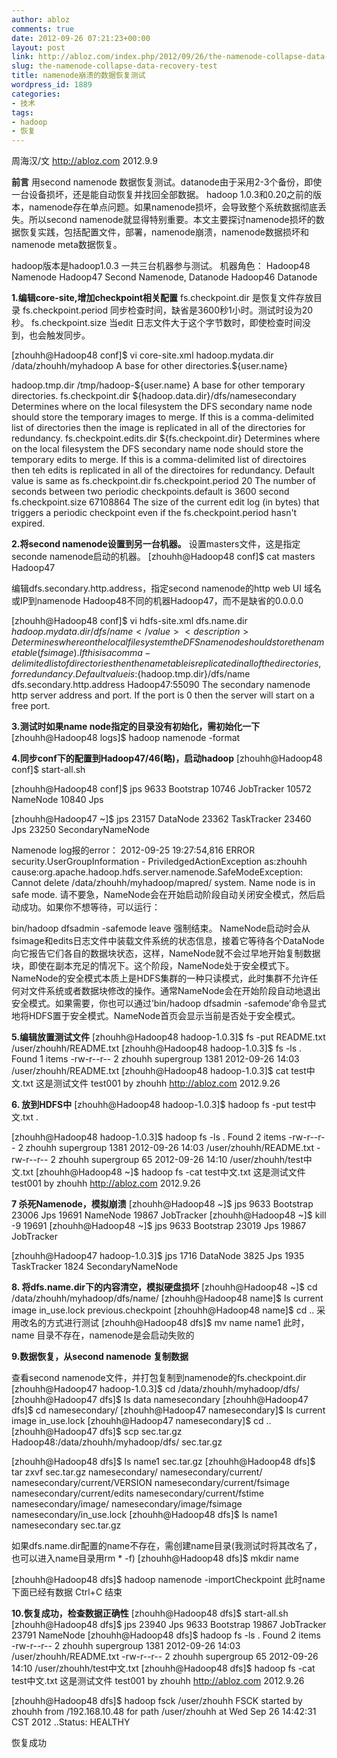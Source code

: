 ```yaml
---
author: abloz
comments: true
date: 2012-09-26 07:21:23+00:00
layout: post
link: http://abloz.com/index.php/2012/09/26/the-namenode-collapse-data-recovery-test/
slug: the-namenode-collapse-data-recovery-test
title: namenode崩溃的数据恢复测试
wordpress_id: 1889
categories:
- 技术
tags:
- hadoop
- 恢复
---
```


周海汉/文
http://abloz.com
2012.9.9

**前言**
用second namenode 数据恢复测试。datanode由于采用2-3个备份，即使一台设备损坏，还是能自动恢复并找回全部数据。
hadoop 1.0.3和0.20之前的版本，namenode存在单点问题。如果namenode损坏，会导致整个系统数据彻底丢失。所以second namenode就显得特别重要。本文主要探讨namenode损坏的数据恢复实践，包括配置文件，部署，namenode崩溃，namenode数据损坏和namenode meta数据恢复。

hadoop版本是hadoop1.0.3
一共三台机器参与测试。
机器角色：
Hadoop48 Namenode
Hadoop47 Second Namenode, Datanode
Hadoop46 Datanode

**1.编辑core-site,增加checkpoint相关配置**
fs.checkpoint.dir 是恢复文件存放目录
fs.checkpoint.period 同步检查时间，缺省是3600秒1小时。测试时设为20秒。
fs.checkpoint.size 当edit 日志文件大于这个字节数时，即使检查时间没到，也会触发同步。

[zhouhh@Hadoop48 conf]$ vi core-site.xml
<property>
<name>hadoop.mydata.dir</name>
<value>/data/zhouhh/myhadoop</value>
<description>A base for other directories.${user.name} </description>
</property>

<property>
<name>hadoop.tmp.dir</name>
<value>/tmp/hadoop-${user.name}</value>
<description>A base for other temporary directories.</description>
</property>

<property>
<name>fs.checkpoint.dir</name>
<value>${hadoop.data.dir}/dfs/namesecondary</value>
<description>Determines where on the local filesystem the DFS secondary
name node should store the temporary images to merge.
If this is a comma-delimited list of directories then the image is
replicated in all of the directories for redundancy.
</description>
</property>

<property>
<name>fs.checkpoint.edits.dir</name>
<value>${fs.checkpoint.dir}</value>
<description>Determines where on the local filesystem the DFS secondary
name node should store the temporary edits to merge.
If this is a comma-delimited list of directoires then teh edits is
replicated in all of the directoires for redundancy.
Default value is same as fs.checkpoint.dir
</description>
</property>
<property>
<name>fs.checkpoint.period</name>
<value>20</value>
<description>The number of seconds between two periodic checkpoints.default is 3600 second
</description>
</property>

<property>
<name>fs.checkpoint.size</name>
<value>67108864</value>
<description>The size of the current edit log (in bytes) that triggers
a periodic checkpoint even if the fs.checkpoint.period hasn't expired.
</description>
</property>

**2.将second namenode设置到另一台机器。**
设置masters文件，这是指定seconde namenode启动的机器。
[zhouhh@Hadoop48 conf]$ cat masters
Hadoop47

编辑dfs.secondary.http.address，指定second namenode的http web UI 域名或IP到namenode Hadoop48不同的机器Hadoop47，而不是缺省的0.0.0.0

[zhouhh@Hadoop48 conf]$ vi hdfs-site.xml
<property>
<name>dfs.name.dir</name>
<value>${hadoop.mydata.dir}/dfs/name</value>
<description>Determines where on the local filesystem the DFS name node
should store the name table(fsimage). If this is a comma-delimited list
of directories then the name table is replicated in all of the
directories, for redundancy.
Default value is:${hadoop.tmp.dir}/dfs/name
</description>
</property>
<property>
<name>dfs.secondary.http.address</name>
<value>Hadoop47:55090</value>
<description>
The secondary namenode http server address and port.
If the port is 0 then the server will start on a free port.
</description>
</property>

**3.测试时如果name node指定的目录没有初始化，需初始化一下**
[zhouhh@Hadoop48 logs]$ hadoop namenode -format

**4.同步conf下的配置到Hadoop47/46(略)，启动hadoop**
[zhouhh@Hadoop48 conf]$ start-all.sh

[zhouhh@Hadoop48 conf]$ jps
9633 Bootstrap
10746 JobTracker
10572 NameNode
10840 Jps

[zhouhh@Hadoop47 ~]$ jps
23157 DataNode
23362 TaskTracker
23460 Jps
23250 SecondaryNameNode

Namenode log报的error：
2012-09-25 19:27:54,816 ERROR security.UserGroupInformation - PriviledgedActionException as:zhouhh cause:org.apache.hadoop.hdfs.server.namenode.SafeModeException: Cannot delete /data/zhouhh/myhadoop/mapred/ system. Name node is in safe mode.
请不要急，NameNode会在开始启动阶段自动关闭安全模式，然后启动成功。如果你不想等待，可以运行：

bin/hadoop dfsadmin -safemode leave 强制结束。
NameNode启动时会从fsimage和edits日志文件中装载文件系统的状态信息，接着它等待各个DataNode向它报告它们各自的数据块状态，这样，NameNode就不会过早地开始复制数据块，即使在副本充足的情况下。这个阶段，NameNode处于安全模式下。NameNode的安全模式本质上是HDFS集群的一种只读模式，此时集群不允许任何对文件系统或者数据块修改的操作。通常NameNode会在开始阶段自动地退出安全模式。如果需要，你也可以通过’bin/hadoop dfsadmin -safemode’命令显式地将HDFS置于安全模式。NameNode首页会显示当前是否处于安全模式。

**5.编辑放置测试文件**
[zhouhh@Hadoop48 hadoop-1.0.3]$ fs -put README.txt /user/zhouhh/README.txt
[zhouhh@Hadoop48 hadoop-1.0.3]$ fs -ls .
Found 1 items
-rw-r--r-- 2 zhouhh supergroup 1381 2012-09-26 14:03 /user/zhouhh/README.txt
[zhouhh@Hadoop48 hadoop-1.0.3]$ cat test中文.txt
这是测试文件
test001 by zhouhh
http://abloz.com
2012.9.26

**6. 放到HDFS中**
[zhouhh@Hadoop48 hadoop-1.0.3]$ hadoop fs -put test中文.txt .

[zhouhh@Hadoop48 hadoop-1.0.3]$ hadoop fs -ls .
Found 2 items
-rw-r--r-- 2 zhouhh supergroup 1381 2012-09-26 14:03 /user/zhouhh/README.txt
-rw-r--r-- 2 zhouhh supergroup 65 2012-09-26 14:10 /user/zhouhh/test中文.txt
[zhouhh@Hadoop48 ~]$ hadoop fs -cat test中文.txt
这是测试文件
test001 by zhouhh
http://abloz.com
2012.9.26

**7 杀死Namenode，模拟崩溃**
[zhouhh@Hadoop48 ~]$ jps
9633 Bootstrap
23006 Jps
19691 NameNode
19867 JobTracker
[zhouhh@Hadoop48 ~]$ kill -9 19691
[zhouhh@Hadoop48 ~]$ jps
9633 Bootstrap
23019 Jps
19867 JobTracker

[zhouhh@Hadoop47 hadoop-1.0.3]$ jps
1716 DataNode
3825 Jps
1935 TaskTracker
1824 SecondaryNameNode

**8. 将dfs.name.dir下的内容清空，模拟硬盘损坏**
[zhouhh@Hadoop48 ~]$ cd /data/zhouhh/myhadoop/dfs/name/
[zhouhh@Hadoop48 name]$ ls
current image in_use.lock previous.checkpoint
[zhouhh@Hadoop48 name]$ cd ..
采用改名的方式进行测试
[zhouhh@Hadoop48 dfs]$ mv name name1
此时，name 目录不存在，namenode是会启动失败的

**9.数据恢复，从second namenode 复制数据**

查看second namenode文件，并打包复制到namenode的fs.checkpoint.dir
[zhouhh@Hadoop47 hadoop-1.0.3]$ cd /data/zhouhh/myhadoop/dfs/
[zhouhh@Hadoop47 dfs]$ ls
data namesecondary
[zhouhh@Hadoop47 dfs]$ cd namesecondary/
[zhouhh@Hadoop47 namesecondary]$ ls
current image in_use.lock
[zhouhh@Hadoop47 namesecondary]$ cd ..
[zhouhh@Hadoop47 dfs]$ scp sec.tar.gz Hadoop48:/data/zhouhh/myhadoop/dfs/
sec.tar.gz

[zhouhh@Hadoop48 dfs]$ ls
name1 sec.tar.gz
[zhouhh@Hadoop48 dfs]$ tar zxvf sec.tar.gz
namesecondary/
namesecondary/current/
namesecondary/current/VERSION
namesecondary/current/fsimage
namesecondary/current/edits
namesecondary/current/fstime
namesecondary/image/
namesecondary/image/fsimage
namesecondary/in_use.lock
[zhouhh@Hadoop48 dfs]$ ls
name1 namesecondary sec.tar.gz

如果dfs.name.dir配置的name不存在，需创建name目录(我测试时将其改名了，也可以进入name目录用rm * -f)
[zhouhh@Hadoop48 dfs]$ mkdir name

[zhouhh@Hadoop48 dfs]$ hadoop namenode -importCheckpoint
此时name下面已经有数据
Ctrl+C 结束

**10.恢复成功，检查数据正确性**
[zhouhh@Hadoop48 dfs]$ start-all.sh
[zhouhh@Hadoop48 dfs]$ jps
23940 Jps
9633 Bootstrap
19867 JobTracker
23791 NameNode
[zhouhh@Hadoop48 dfs]$ hadoop fs -ls .
Found 2 items
-rw-r--r-- 2 zhouhh supergroup 1381 2012-09-26 14:03 /user/zhouhh/README.txt
-rw-r--r-- 2 zhouhh supergroup 65 2012-09-26 14:10 /user/zhouhh/test中文.txt
[zhouhh@Hadoop48 dfs]$ hadoop fs -cat test中文.txt
这是测试文件
test001 by zhouhh
http://abloz.com
2012.9.26


[zhouhh@Hadoop48 dfs]$ hadoop fsck /user/zhouhh
FSCK started by zhouhh from /192.168.10.48 for path /user/zhouhh at Wed Sep 26 14:42:31 CST 2012
..Status: HEALTHY

恢复成功

